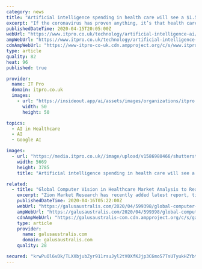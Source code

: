 ```yaml
---
category: news
title: "Artificial intelligence spending in health care will see a $1.5 billion increase by 2025"
excerpt: "If the coronavirus has proven anything, it’s that health care organizations can no longer ignore the role of artificial intelligence in their daily work. In a report released by ABI Research, AI spending in the health care and pharmaceutical industries is expected to increase from $463 million in 2019 to more than $2 billion over the next ..."
publishedDateTime: 2020-04-15T20:05:00Z
webUrl: "https://www.itpro.co.uk/technology/artificial-intelligence-ai/355336/artificial-intelligence-spending-in-health-care-will"
ampWebUrl: "https://www.itpro.co.uk/technology/artificial-intelligence-ai/355336/artificial-intelligence-spending-in-health-care-will?amp"
cdnAmpWebUrl: "https://www-itpro-co-uk.cdn.ampproject.org/c/s/www.itpro.co.uk/technology/artificial-intelligence-ai/355336/artificial-intelligence-spending-in-health-care-will?amp"
type: article
quality: 82
heat: 96
published: true

provider:
  name: IT Pro
  domain: itpro.co.uk
  images:
    - url: "https://insideout.app/ai/assets/images/organizations/itpro.co.uk-50x50.jpg"
      width: 50
      height: 50

topics:
  - AI in Healthcare
  - AI
  - Google AI

images:
  - url: "https://media.itpro.co.uk//image/upload/v1586980466/shutterstock_608550530.jpg"
    width: 5669
    height: 3785
    title: "Artificial intelligence spending in health care will see a $1.5 billion increase by 2025"

related:
  - title: "Global Computer Vision in Healthcare Market Analysis to Reach by USD 1,171.6 Million by 2025"
    excerpt: "Zion Market Research has recently added latest report, titled “Global Computer Vision in Healthcare Market Analysis to Reach by USD 1,171.6 Million by 2025“, which examines the overview of the various factors enabling growth and trends in the global industry. The global Computer Vision in Healthcare Market report portrays an in-depth ..."
    publishedDateTime: 2020-04-16T05:22:00Z
    webUrl: "https://galusaustralis.com/2020/04/599398/global-computer-vision-in-healthcare-market-analysis-to-reach-by-usd-1171-6-million-by-2025/"
    ampWebUrl: "https://galusaustralis.com/2020/04/599398/global-computer-vision-in-healthcare-market-analysis-to-reach-by-usd-1171-6-million-by-2025/amp/"
    cdnAmpWebUrl: "https://galusaustralis-com.cdn.ampproject.org/c/s/galusaustralis.com/2020/04/599398/global-computer-vision-in-healthcare-market-analysis-to-reach-by-usd-1171-6-million-by-2025/amp/"
    type: article
    provider:
      name: galusaustralis.com
      domain: galusaustralis.com
    quality: 28

secured: "krwPuOl6vDk/TLXXbjubZyr911rsuJyl2tV0XfKJjp3C6mo57TsUTyukHZYbtoW/LswYLuqPHhmp1moTRSkKO+91B3ji3UxvgyTX1ZPqDya57LJTC6Uob0jZlUYWU6kmqWA/ZNrU8hiMcFoZxpAJaP+ziMZqp14zNr+N7vKTA47vrqjvYojg82nT0KDWjHbCLyR9zyoyiTI/8mIosJ1Mi0FQRmRyY1LqvxHSiVJSHxc65ZWa9/3ItzvWuSmdLMXDSY42Sv3U9fInkuEQt7yu1trJ6oCFlktZTbnat4qGh68on+UnTTAnkTQOMWrP7dcx;UzrvmzxoiCNm2PELDuB+4Q=="
---
```


